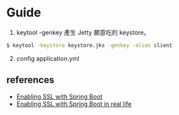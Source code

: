 # Guide

1. keytool -genkey 產生 Jetty 願意吃的 keystore。
```bash
$ keytool -keystore keystore.jks -genkey -alias client
```
2. config application.yml 

## references
* [Enabling SSL with Spring Boot](http://nemerosa.ghost.io/2015/07/06/enabling-ssl-with-spring-boot/)
* [Enabling SSL with Spring Boot in real life](http://nemerosa.ghost.io/2015/07/25/enabling-ssl-with-spring-boot-going-real/)